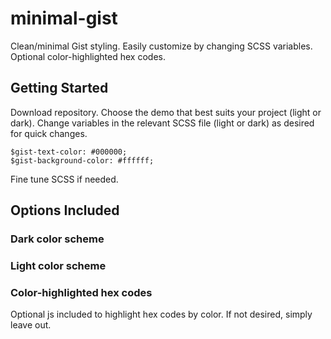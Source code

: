 # minimal-gist

Clean/minimal Gist styling. Easily customize by changing SCSS variables. Optional color-highlighted hex codes.

## Getting Started

Download repository. Choose the demo that best suits your project (light or dark). Change variables in the relevant SCSS file (light or dark) as desired for quick changes.

```
$gist-text-color: #000000;
$gist-background-color: #ffffff;
```

Fine tune SCSS if needed. 

## Options Included

### Dark color scheme
### Light color scheme
### Color-highlighted hex codes

Optional js included to highlight hex codes by color. If not desired, simply leave out.